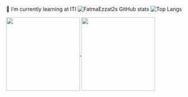 
🌱 I’m currently learning at ITI
![FatmaEzzat2s GitHub stats](https://github-readme-stats.vercel.app/api?username=FatmaEzzat2&show_icons=true&theme=radical)
![Top Langs](https://github-readme-stats.vercel.app/api/top-langs/?username=FatmaEzzat2&layout=compact)


<a href="https://github.com/anuraghazra/github-readme-stats">
  <img height=200 align="center" src="https://github-readme-stats.vercel.app/api?username=FatmaEzzat2" />
</a>
<a href="https://github.com/anuraghazra/convoychat">
  <img height=200 align="center" src="https://github-readme-stats.vercel.app/api/top-langs?username=FatmaEzzat2&layout=compact&langs_count=8&card_width=320" />
</a>
